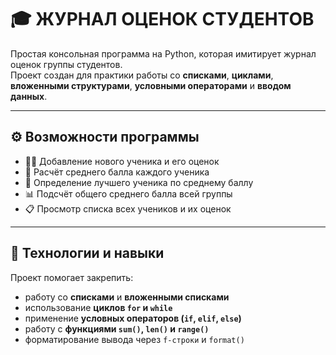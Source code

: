 # 🎓 ЖУРНАЛ ОЦЕНОК СТУДЕНТОВ

Простая консольная программа на Python, которая имитирует журнал оценок группы студентов.  
Проект создан для практики работы со **списками**, **циклами**, **вложенными структурами**, **условными операторами** и **вводом данных**.

---

## ⚙️ Возможности программы

- 👩‍🎓 Добавление нового ученика и его оценок  
- 🧮 Расчёт среднего балла каждого ученика  
- 🥇 Определение лучшего ученика по среднему баллу  
- 📊 Подсчёт общего среднего балла всей группы  
- 📋 Просмотр списка всех учеников и их оценок  

---

## 🧠 Технологии и навыки

Проект помогает закрепить:
- работу со **списками** и **вложенными списками**
- использование **циклов `for` и `while`**
- применение **условных операторов (`if`, `elif`, `else`)**
- работу с **функциями `sum()`, `len()` и `range()`**
- форматирование вывода через `f-строки` и `format()`
